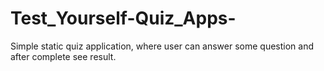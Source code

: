 # Test_Yourself-Quiz_Apps-
Simple static quiz application, where user can answer some question and after complete see result.

